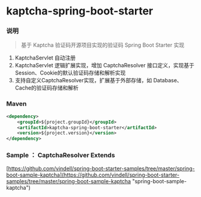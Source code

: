# kaptcha-spring-boot-starter


### 说明

 > 基于 Kaptcha 验证码开源项目实现的验证码 Spring Boot Starter 实现

1. KaptchaServlet 自动注册
2. KaptchaServlet 逻辑扩展实现，增加 CaptchaResolver 接口定义，实现基于Session、Cookie的默认验证码存储和解析实现
3. 支持自定义CaptchaResolver实现，扩展基于外部存储，如 Database、Cache的验证码存储和解析

### Maven

``` xml
<dependency>
	<groupId>${project.groupId}</groupId>
	<artifactId>kaptcha-spring-boot-starter</artifactId>
	<version>${project.version}</version>
</dependency>
```

### Sample ：  CaptchaResolver Extends

[https://github.com/vindell/spring-boot-starter-samples/tree/master/spring-boot-sample-kaptcha](https://github.com/vindell/spring-boot-starter-samples/tree/master/spring-boot-sample-kaptcha "spring-boot-sample-kaptcha")
